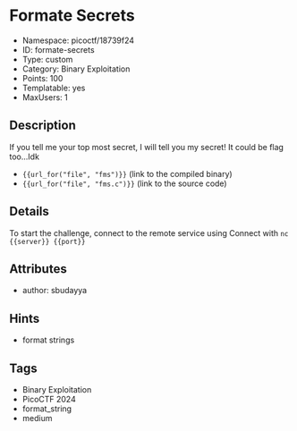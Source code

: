 # Formate Secrets

 - Namespace: picoctf/18739f24
 - ID: formate-secrets
 - Type: custom
 - Category: Binary Exploitation
 - Points: 100
 - Templatable: yes
 - MaxUsers: 1

## Description

If you tell me your top most secret, I will tell you my secret!
It could be flag too...Idk

- `{{url_for("file", "fms")}}` (link to the compiled binary)
- `{{url_for("file", "fms.c")}}` (link to the source code)


## Details

To start the challenge, connect to the remote service using Connect with `nc {{server}} {{port}}`

## Attributes
 - author: sbudayya


## Hints

- format strings

## Tags

- Binary Exploitation
- PicoCTF 2024
- format_string
- medium


